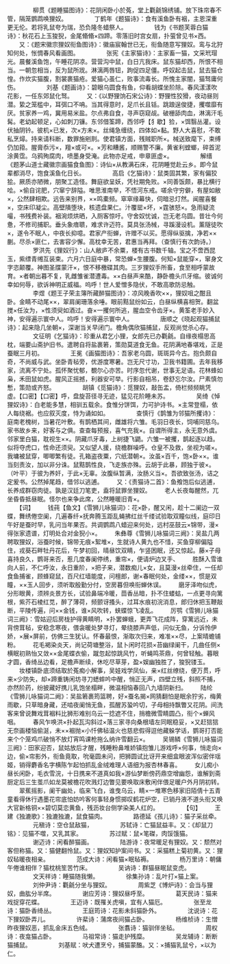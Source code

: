 <!-- { "loadSidebar": true } -->
　　
　　柳贯《题睡猫图诗》：花阴闲卧小於菟，堂上氍毹锦绣铺。放下珠帘春不管，隔笼鹦鹉唤狸奴。
　　
　　丁鹤年《题猫诗》：食有溪鱼卧有裀，主恩深重更无伦。若将乳鼠夸为瑞，恐负隆冬蜡祭人。
　　
　　钱为《书题芙蓉白猫诗》：秋花石上玉狻猊，金尾翛翛×四蹄。零落旧时宫女扇，扑萤曾见书×西。
　　又：《题宋徽宗狸奴衔鱼图诗》：徽庙宸翰世已无，衔鱼随意写狸奴。鸾与北狩知何处，怅惆春风看画图。
　　
　　张宪《主家猫诗》：主家畜一猫，文采玳瑁光。晨餐溪鱼饱，午睡花阴凉。营营沟中鼠，白日亢我床。鼠东猫却西，所恨不相当。一朝忽相当，反为鼠所戕。淋漓两唇钮，跔促四足僵。呼奴起击鼠，鼠去猫仓惶。作炊实猫腹，割裳裹猫疮。爱猫心虽仁，败事流毒长。所愧主家闇，猫驽庸何伤。
　　
　　刘基《题画诗》：碧眼乌圆食有鱼，仰看胡蝶坐阶除。春风漾漾吹花影，一任东郊鼠化驽。
　　又：《以野狸饷石宋公诗》：野狸性狡猾，夜动昼则潜。絷之笼槛中，耳弭口不呥。当其得意时，足爪长且铦。跳踉逞俊捷，攫噬靡有厌。贫家养一鸡，冀用易米盐。尔点弗自食，寻声窃窥觇。破栅舔肉血，淋漓汗毛髯。老幼起顿足，心如刺刀镰。东邻借筌蹄，西邻呼【犭歇】猃，×饵翳丛灌。设伏抽阴钤。彼机×已发，次×方未×。丝绳急缠绕，四体如×黏。野人大喜慰，不敢私烹燖。持来请科断，数罪施剜剕。使君镇方面，残贼职所×。械送致麾下，束缚仍加箝。腥膏忝污×，羶×或可×。×芳和糟酱，顺赐警不廉。黄雀利螳螂，碎首泥涂黄霑。乌鸦殉腐肉，喷墨身受淹。此物亦足戒，申章匪虚×。
　　
　　解缙《题茅山道士藏徽宗画猫食鱼图》：诗仙×从教满石床，花阴睡觉赴云乡。即今鼠辈都消尽，饱食溪鱼化日长。
　　
　　高启《乞猫诗》：鼠类固其繁，家有偏狡狯。厥质亦陋微，朋聚工造怪。舞庭欲呈妖，凭社期免败。×同善饭颇，暴比横行哙。×偷自诧肥，穴窜宁辞隘。唯思淮南举，不悟河东戒。嗟余守穷僻，有屋如敝×，公然肆相欺。远告来别界，××鸣橐频。窣窣缘幕快，伺暗忌灯然。闻腥喜餐×，空床印凝尘。高壁隤堕块，核遗盘果仁。汁覆罂×坏，×霆骇怒×。急雨疑流嘬，书残费补装。裀涴烦烘晒，入厕客惊吁。守舍奴忧诚，岂无老乌圆。昔壮今何惫，不修司捕职。垂头象瘖聩，难求许迈符。莫具张汤械，寻蹊漫设机。薰隧徒吹×，遂令不眠人，中夜长抑噫。君家产衔蝉，许赠不以买。愿得纵驱擒，净若××蒯。尽杀×匪仁，去害容少懈。高枕幸无苦，君惠当再拜。（查慎行有次韵诗。）
　　
　　罗洪先《狸奴行》：山人敝庐不余粟，楼有古书数千轴。宝之不啻西昆玉，紫缥青缃互装束。六月六日庭中暴，常恐蝉×生腰腹。何知×鼠能穿×，窜身文字恣颠覆。神图圣牒蒙汗×，恨不移檄碟其肉。三岁狸奴手所畜，食至相呼蒙故育。×者朝出暮不复，乳雌雏雀潜遭毒。××白昼声来酷，静卧檐头爪牙缩。彼诚何幸如何辱，欲诉神明正威福。呜呼！世人爱憎多隐伏，不敢高歌防忌触。
　　
　　李煜《题王子荣主簿所藏醉猫图诗》：凉风晚香吹××，狸奴咀之酣且卧。金睛不动尾××，翠肩阑珊落余唾。眼前黠鼠纷如云，白昼纵横喜相贺。翻盆搅×任汝为，×性须臾如酒过。奋×一攫何所逃，腥血空令齿牙×。黄筌老手妙入神，安得遍示寰中人。呜呼！安得遍示寰中人。
　　
　　唐顺之《晓起观猫捕鼠诗》：起来隐几坐朝×，深谢当关早闭门。檐角偶欣猫捕鼠，反观尚觉杀心存。
　　
　　文征明《乞猫诗》：珍重从君乞小狸，女郎先已办氍毹。自缘夜榻思高枕，端要山斋护旧书。遣聘自将盐裹箬，策勋莫道食无鱼。花阴满地春堪戏，正是蚕眠三月初。
　　
　　王冕《画猫图诗》：吾家老乌圆，斑斑异今古。抱负颇自奇，不尚威与武。坐卧青毡旁，优游度寒暑。岂无尺寸功，卫我书籍圃。去年我移家，流离不宁处。孤怀聚忧郁，覩尔心亦苦。时序忽代谢，世事无足语。花林蜂如枭，禾田鼠如虎。腥风正摇撼，利器安可举。行影自相吊，卷舒忘尔汝。尸素慎勿慙，策勋或齐怒。
　　
　　胡镇《觅猫诗》：觅狸奴，敲缶盂，倚栏频频眺凭虚。【口密】【口密】呼，盘旋苔径寻无迹，猛见花阶睡未苏。
　　
　　吴绮《悼狸奴诗》：白老能多慧，相驯五载余。食惟分饼饵，力可护诗书。×主常登榻，依人每绕裾。也应叙灭度，恃为诵如如。
　　
　　查慎行《鹊雏为邻猫所攫诗》：庭南老槐树，当暑花叶敷。有鹊栖其间，雌雄将六雏。毛羽日夜长，饲哺同慈乌。家书故乡来，好客与之俱。查查每预报，喜气充我×。自谓所得主，永无意外虞。邻家里白猫，耽视生××。阴藏爪牙毒，上树捷飞鼯。六雏一被攫，鹊起逐以趋。似将夺虎口，性命还须臾。又似望人援，绕檐群噪呼。仓皇不及救，坐视为嗟×。我墉被鼠穿，唧唧繁有徒。孔箱盗夜粟，穴纸潜朝×。汝虽×百千，饱×卧××。谁当刻责汝，加以非分诛。鼠黠鹊性良，飞走族亦殊。云胡于此暴，顾独于彼×。（叶平）于彼为养奸，于此×无辜。汝腹纵暂满，汝肠义当×。吾欲致张汤，诘之定爰书。公然掉尾趋，借邻以逃逋。
　　又：《责猫诗二首》：鱼飧饱后似逃逋，长养成群窃肉徒。孰是汉廷刀笔吏，盍将鼠罪坐狸奴。
　　老人长夜每醒然，兀坐昏昏抵昼眠。怪尔也来争此席，公然睡暖旧青×。
　　   
　　【词】
　　钱莼【鱼文】《雪狮儿咏猫词》：花×卧，醒又闲，趁十二阑边一双蝶，舞绣倦空阑，几遍春纤×抚奔腾玉距乱蝇拂红丝千缕试验取双瞳似线，庭印日午好是蚕时早，乳问当年果否。共调鹦鹉八蜡迎来何处，远村巫鼓云×锦带，漫×得张家遗谱，灯明处合对金猊小×。
　　朱彝尊《雪狮儿咏猫词三阙》：吴盐几两聘取狸奴，浴蚕时候，锦带无痕×絮堆×，生就诗人黄九也不惜，买鱼穿柳偏隘住，戎葵石畔牡丹花后，午梦初回，晴昼饮双睛，乍竖困眠，还又惊起。藤×子母喜持良久，鹦哥来否，惹几度春阑停绣，重帘×，便请炉边叉手、
　　胜酥入雪谁向人前，不仁呼汝，永日重阶，×把子来，潜数痴儿×女，且莫漫×丝牵住，一任却食鱼捕雀，顾蜂窥鼠，百尺红墙能度，问檀郎，谢×春眠何处，金缕××，惯是双瞳，××玉人回步，须听取殷勤分付，空房暮但唤衔蝉休误。
　　磨牙泽吻似虎，分形眼黄，须辨炎景方长，试验鼻端冷暖，茴香丛暗，扑不住蝼蛄，一点更寻向篱根，紫芥石棱红苋，醉了薄荷，频颤讶搔头，过耳水痕初浣消息，郎归休把玉鞭敲断，平陵传遍，问××金钱，谁×风吹转，蛱蝶惊飞凌乱。
　　厉鹗《雪狮儿咏猫词三阙》：雪姑迎后房栊护得黄睛明，×扑罢蝉蛾，更弄飞花成阵，穿篱远近，未背傍茸毡，安稳念寒夜，偎衾暖处梦寻灯，晕绕膝声声低，问似无鱼，分诉怜伊娇，×展×屏前，仿佛三生犹认。怀春最恨，渐取次归来，难准××尽，上案晴蟾铺粉。
　　花毛褐染炎天，尚记荷塘整浴，鼠卜闲时花损×苔幽绿阑干，几曲任侧×横眠初熟怡又敛××金尾蝶衣偷，蹴忽起惊跳风竹，听蝇鸣茶鼎，何曾轻触。暮眼才圆，香绮丛边看，足檐声断续，休吃尽草芽，盈×娱幽独胜了，狻猊镂玉。
　　妆楼镇卧底须结取於菟痴小解事，吴娃戏学凤仙，亲×红丝缭绕，便万贯，呼来×少防失，却×蹄重铸闲坊寻刀蟋蟀吟中醒，悄正无声，四壁立残，斜照不捕，亦然阶药，纷披藏好携儿乳饱坐榻畔，微温相恼春回八九墙阴新扫。
　　陆纶《雪狮儿咏猫词二阙》：吴盐箬裹筠篮聘，好×蚕名揭×网猜翻怕是眠余狞劣，梅黄雨歇，只草暗身藏，还啮夜阑悄无鱼，孤醒苏蛩吟切，子母相持飘瞥又花阴。间洗客来曾说舞戏茸裀料比狮形难别乌云一捻遮不住，捎檐微雪睛圆凸，衔个×蝉风咽。
　　春风乍唤洪×扑起瓦沟斜过×落三家寻向桑根墙左同眠稳妥，×又赶狺狺无奈画楼恼偷涎，未××裀抛×小忏佛毡温火也慈悲假得逗他藏躲学话，鹦哥打否能来个个笼鸡爪破悄不放灯宵鸣课枪拖么纳许雪翻云×。
　　吴锡鳞《雪狮儿咏猫词三阙》：田家迎否，鼠姑放后才醒，残睡粉鼻堆娇镇抱雏儿游戏呼×何事，悄走向×边，偷×帘影外，衔鱼竟取，吮毫圆未问，把狮圆试比讶开来细盒眼波浑似密伴瑶姬，销得麝香名字横陈乍起怕抓乱金绒难理人语细为报杏林春喜。
　　女儿痴小昼长闲卧，毛衣雪浣，十日携来不道真如我×游仙梦断傍药鼎空增幽怨，谁解到斋厨定后三生茧爪如龙莫被檐花吹溅灯边瞥见要唤取床敷闲伴偎足暖户外月阴初转。
　　翠蕉摇影，阑干幽处，临来飞白，谁曳乌云，睛×一堆寒色移家旧陌倩十五青童看得休行遇墨花帘底怕妨吟客何事轻身惯掷叹鹤花炉空，已销丹液不道头衔又唤大官新格铜××碧切莫恋黄鱼，残沥妆台侧学染美人红的。
　　
　　【句】
　　王建《独漉歌》：独漉独漉，鼠食猫肉。
　　
　　路德延《孩儿诗》：猫子采丝牵。
　　
　　元稹诗：空仓鼠敌猫，
　　
　　苏轼诗：亡猫鼠益丰。又：《却鼠刀铭》：见猫不噬，又乳其家。
　　
　　苏过赋：鼠×笔磔，肉馁饿猫。
　　
　　谢迈诗：闲看醉猫画。
　　
　　陆游诗：夜常暖足有狸奴。又：颓然对客但称猫。又：猫健翻怜鼠。又：狸奴知护案间书。又：采猫糕上菊初黄。又：狸奴毡暖夜相亲。
　　
　　范成大诗：闲看猫×眠毡褥。
　　
　　杨万里诗：朝傭午倦谁相伴？猫枕桃笙苦竹床。
　　
　　吴讷诗：群猫昼眠鼠变虎。
　　
　　文天祥诗：睡猫随我懒。
　　
　　徐集孙诗：乱叶打×猫上案。
　　
　　刘仲尹诗：氍毹分坐与狸奴。
　　
　　周紫芝《博炉诗》：会当与狸奴，曲肱分半席。
　　
　　谢应芳诗：狸奴昼呼至。
　　
　　葛天民诗：猫来戏捉穿花蝶。
　　
　　王迈诗：既罹关虎嗔，宜有人猫厄。
　　
　　张至龙诗：猫卧香绮丛。
　　
　　王庭筠诗：花影未斜猫卧外。
　　
　　沈说诗：花下狸奴卧弄儿。
　　
　　许棐诗：蒲席夜间猫占卧。
　　
　　杨维桢诗：生憎昨夜狸奴恶，抓乱金床五色绒。
　　
　　张翥诗：猫驯伴坐毡。
　　
　　周权诗：夜龛猫占卧。
　　
　　马祖常诗：猫走护残糜。
　　
　　吴龙辅诗：断断猫捕鼠。
　　
　　刘基赋：吠犬遭烹兮，捕猫蒙醢。又：×捕猫乳鼠兮，×以为仁。
